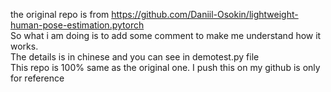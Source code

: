 the original repo is from https://github.com/Daniil-Osokin/lightweight-human-pose-estimation.pytorch  
So what i am doing is to add some comment to make me understand how it works.  
The details is in chinese and you can see in demotest.py file  
This repo is 100% same as the original one. I push this on my github is only for reference

